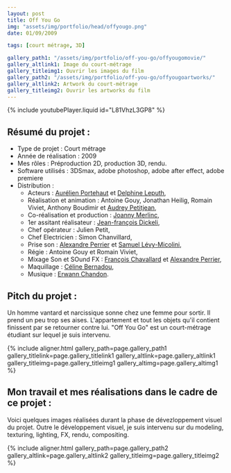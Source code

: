 ```yaml
---
layout: post
title: Off You Go
img: "assets/img/portfolio/head/offyougo.png"
date: 01/09/2009

tags: [court métrage, 3D]

gallery_path1: "/assets/img/portfolio/off-you-go/offyougomovie/"
gallery_altlink1: Image du court-métrage
gallery_titleimg1: Ouvrir les images du film
gallery_path2: "/assets/img/portfolio/off-you-go/offyougoartworks/"
gallery_altlink2: Artwork du court-métrage 
gallery_titleimg2: Ouvrir les artworks du film
---
```


{% include youtubePlayer.liquid id="L81VhzL3GP8" %}  

## Résumé du projet :
- Type de projet : Court métrage
- Année de réalisation : 2009
- Mes rôles : Préproduction 2D, production 3D, rendu.
- Software utilisés : 3DSmax, adobe photoshop, adobe after effect, adobe premiere
- Distribution :
  - Acteurs : [Aurélien Portehaut]({{site.data.links.aurelienportehaut}}) et [Delphine Leputh]({{site.data.links.delphineleputh}}),
  - Réalisation et animation : Antoine Gouy, Jonathan Heilig, Romain Viviet, Anthony Boudimir et [Audrey Petitjean]({{site.data.links.audreypetitjean}}), 
  - Co-réalisation et production : [Joanny Merlinc]({{site.data.links.joannymerlinc}}), 
  - 1er assitant réalisateur : [Jean-françois Dickeli]({{site.data.links.jeanfrancoisdickeli}}), 
  - Chef opérateur : Julien Petit, 
  - Chef Electricien : Simon Chanvillard,  
  - Prise son : [Alexandre Perrier]({{site.data.links.alexandreperrier}}) et [Samuel Lévy-Micolini]({{site.data.links.samuellevymicolini}}),
  - Régie : Antoine Gouy et Romain Viviet,
  - Mixage Son et SOund FX : [François Chavallard]({{site.data.links.francoischavallard}}) et [Alexandre Perrier]({{site.data.links.alexandreperrier}}),
  - Maquillage : [Céline Bernadou]({{site.data.links.celinebernadou}}),
  - Musique : [Erwann Chandon]({{site.data.linkserwannchandon}}).

## Pitch du projet :
Un homme vantard et narcissique sonne chez une femme pour sortir. Il prend un peu trop ses aises. L'appartement et tout les objets qu'il contient finissent par se retourner contre lui. "Off You Go" est un court-métrage étudiant sur lequel je suis intervenu.

{% include aligner.html gallery_path=page.gallery_path1 gallery_titlelink=page.gallery_titlelink1 gallery_altlink=page.gallery_altlink1 gallery_titleimg=page.gallery_titleimg1 gallery_altimg=page.gallery_altimg1 %}

## Mon travail et mes réalisations dans le cadre de ce projet :
Voici quelques images réalisées durant la phase de dévezloppement visuel du projet. Outre le développement visuel, je suis intervenu sur du modeling, texturing, lighting, FX, rendu, compositing.

{% include aligner.html gallery_path=page.gallery_path2 gallery_altlink=page.gallery_altlink2 gallery_titleimg=page.gallery_titleimg2  %}